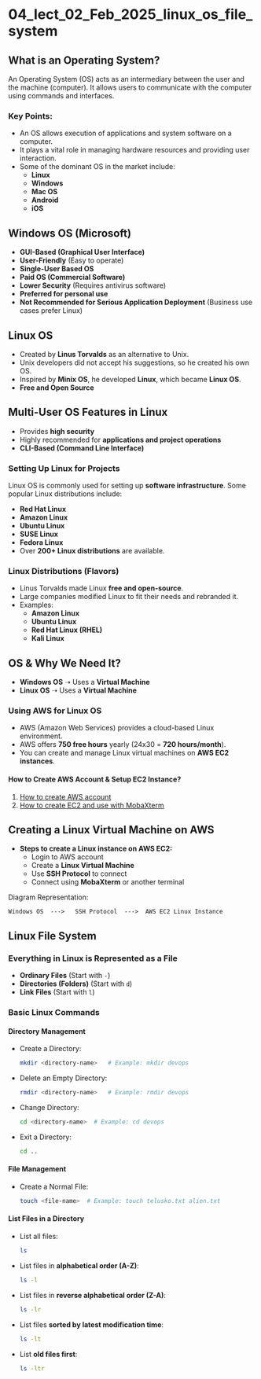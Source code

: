 # 04_lect_02_Feb_2025_linux_os_file_system

## **What is an Operating System?**

An Operating System (OS) acts as an intermediary between the user and the machine (computer). It allows users to communicate with the computer using commands and interfaces.

### **Key Points:**

- An OS allows execution of applications and system software on a computer.
- It plays a vital role in managing hardware resources and providing user interaction.
- Some of the dominant OS in the market include:
  - **Linux**
  - **Windows**
  - **Mac OS**
  - **Android**
  - **iOS**

## **Windows OS (Microsoft)**

- **GUI-Based (Graphical User Interface)**
- **User-Friendly** (Easy to operate)
- **Single-User Based OS**
- **Paid OS (Commercial Software)**
- **Lower Security** (Requires antivirus software)
- **Preferred for personal use**
- **Not Recommended for Serious Application Deployment** (Business use cases prefer Linux)

## **Linux OS**

- Created by **Linus Torvalds** as an alternative to Unix.
- Unix developers did not accept his suggestions, so he created his own OS.
- Inspired by **Minix OS**, he developed **Linux**, which became **Linux OS**.
- **Free and Open Source**

## **Multi-User OS Features in Linux**

- Provides **high security**
- Highly recommended for **applications and project operations**
- **CLI-Based (Command Line Interface)**

### **Setting Up Linux for Projects**

Linux OS is commonly used for setting up **software infrastructure**. Some popular Linux distributions include:

- **Red Hat Linux**
- **Amazon Linux**
- **Ubuntu Linux**
- **SUSE Linux**
- **Fedora Linux**
- Over **200+ Linux distributions** are available.

### **Linux Distributions (Flavors)**

- Linus Torvalds made Linux **free and open-source**.
- Large companies modified Linux to fit their needs and rebranded it.
- Examples:
  - **Amazon Linux**
  - **Ubuntu Linux**
  - **Red Hat Linux (RHEL)**
  - **Kali Linux**
## **OS & Why We Need It?**

- **Windows OS** ➝ Uses a **Virtual Machine**
- **Linux OS** ➝ Uses a **Virtual Machine**

### **Using AWS for Linux OS**

- AWS (Amazon Web Services) provides a cloud-based Linux environment.
- AWS offers **750 free hours** yearly (24x30 = **720 hours/month**).
- You can create and manage Linux virtual machines on **AWS EC2 instances**.

#### **How to Create AWS Account & Setup EC2 Instance?**

1. [How to create AWS account](https://github.com/hacker123shiva/DevOps-with-AWS/blob/main/markdown_notes/how_to_create_aws.md)
2. [How to create EC2 and use with MobaXterm](https://github.com/hacker123shiva/DevOps-with-AWS/blob/main/markdown_notes/How_to_use_ec2.md)

## **Creating a Linux Virtual Machine on AWS**

- **Steps to create a Linux instance on AWS EC2:**
  - Login to AWS account
  - Create a **Linux Virtual Machine**
  - Use **SSH Protocol** to connect
  - Connect using **MobaXterm** or another terminal

Diagram Representation:

```
Windows OS  --->   SSH Protocol  --->  AWS EC2 Linux Instance
```

## **Linux File System**

### **Everything in Linux is Represented as a File**

- **Ordinary Files** (Start with `-`)
- **Directories (Folders)** (Start with `d`)
- **Link Files** (Start with `l`)

### **Basic Linux Commands**

#### **Directory Management**

- Create a Directory:
  ```bash
  mkdir <directory-name>   # Example: mkdir devops
  ```
- Delete an Empty Directory:
  ```bash
  rmdir <directory-name>   # Example: rmdir devops
  ```
- Change Directory:
  ```bash
  cd <directory-name>  # Example: cd devops
  ```
- Exit a Directory:
  ```bash
  cd ..
  ```

#### **File Management**

- Create a Normal File:
  ```bash
  touch <file-name>  # Example: touch telusko.txt alien.txt
  ```

#### **List Files in a Directory**

- List all files:
  ```bash
  ls
  ```
- List files in **alphabetical order (A-Z)**:
  ```bash
  ls -l
  ```
- List files in **reverse alphabetical order (Z-A)**:
  ```bash
  ls -lr
  ```
- List files **sorted by latest modification time**:
  ```bash
  ls -lt
  ```
- List **old files first**:
  ```bash
  ls -ltr
  ```
